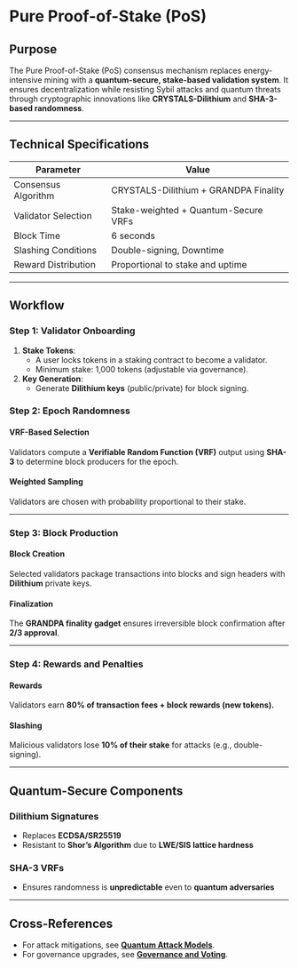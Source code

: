 # Pure Proof-of-Stake (PoS)

## **Purpose**

The Pure Proof-of-Stake (PoS) consensus mechanism replaces energy-intensive mining with a **quantum-secure, stake-based
validation system**. It ensures decentralization while resisting Sybil attacks and quantum threats through cryptographic
innovations like **CRYSTALS-Dilithium** and **SHA-3-based randomness**.

---

## **Technical Specifications**

| **Parameter**       | **Value**                             |  
|---------------------|---------------------------------------|  
| Consensus Algorithm | CRYSTALS-Dilithium + GRANDPA Finality |  
| Validator Selection | Stake-weighted + Quantum-Secure VRFs  |  
| Block Time          | 6 seconds                             |  
| Slashing Conditions | Double-signing, Downtime              |  
| Reward Distribution | Proportional to stake and uptime      |  

---

## **Workflow**

### **Step 1: Validator Onboarding**

1. **Stake Tokens**:
    - A user locks tokens in a staking contract to become a validator.
    - Minimum stake: 1,000 tokens (adjustable via governance).
2. **Key Generation**:
    - Generate **Dilithium keys** (public/private) for block signing.

### Step 2: Epoch Randomness

#### VRF-Based Selection

Validators compute a **Verifiable Random Function (VRF)** output using **SHA-3** to determine block producers for the
epoch.

#### Weighted Sampling

Validators are chosen with probability proportional to their stake.

---

### Step 3: Block Production

#### Block Creation

Selected validators package transactions into blocks and sign headers with **Dilithium** private keys.

#### Finalization

The **GRANDPA finality gadget** ensures irreversible block confirmation after **2/3 approval**.

---

### Step 4: Rewards and Penalties

#### Rewards

Validators earn **80% of transaction fees + block rewards (new tokens).**

#### Slashing

Malicious validators lose **10% of their stake** for attacks (e.g., double-signing).

---

## Quantum-Secure Components

### Dilithium Signatures

- Replaces **ECDSA/SR25519**
- Resistant to **Shor’s Algorithm** due to **LWE/SIS lattice hardness**

### SHA-3 VRFs

- Ensures randomness is **unpredictable** even to **quantum adversaries**
---

## Cross-References

- For attack mitigations, see **[Quantum Attack Models](#)**.
- For governance upgrades, see **[Governance and Voting](#)**.

